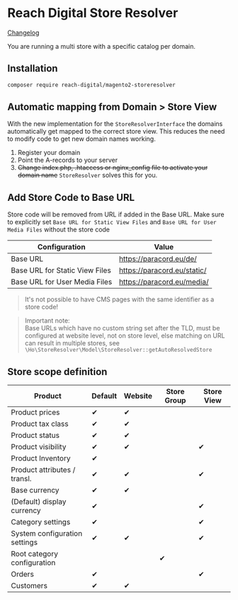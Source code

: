 # Reach Digital Store Resolver

[Changelog](CHANGELOG.md)

You are running a multi store with a specific catalog per domain.

## Installation
```BASH
composer require reach-digital/magento2-storeresolver
```

## Automatic mapping from Domain > Store View
With the new implementation for the `StoreResolverInterface` the domains automatically get mapped to the correct store view. This reduces the need to modify code to get new domain names working.

1. Register your domain
2. Point the A-records to your server 
3. ~~Change index.php, .htaccess or nginx_config file to activate your domain name~~ `StoreResolver` solves this for you.

## Add Store Code to Base URL
Store code will be removed from URL if added in the Base URL.
Make sure to explicitly set `Base URL for Static View Files` and `Base URL for User Media Files` without the store code

| Configuration                   | Value                       |
| ------------------------------- | --------------------------- |
| Base URL                        | https://paracord.eu/de/     |
| Base URL for Static View Files  | https://paracord.eu/static/ |
| Base URL for User Media Files   | https://paracord.eu/media/  |

> It's not possible to have CMS pages with the same identifier as a store code!

> Important note:  
Base URLs which have no custom string set after the TLD, must be configured at website level, not on store level,
else matching on URL can result in multiple stores, see `\Ho\StoreResolver\Model\StoreResolver::getAutoResolvedStore`

## Store scope definition

| Product                      | Default | Website | Store Group | Store View |
| ---------------------------- | ------- | ------- | ----------- | ---------- |
| Product prices               | ✔       | ✔       |             |            |
| Product tax class            | ✔       | ✔       |             |            |
| Product status               | ✔       | ✔       |             |            |
| Product visibility           | ✔       | ✔       |             | ✔          |
| Product Inventory            | ✔       |         |             |            |
| Product attributes / transl. | ✔       | ✔       |             | ✔          |  
| Base currency                | ✔       | ✔       |             |            |
| (Default) display currency   | ✔       |         |             | ✔          |
| Category settings            | ✔       |         |             | ✔          |
| System configuration settings| ✔       | ✔       |             | ✔          |
| Root category configuration  |         |         | ✔           |            |
| Orders                       | ✔       |         |             | ✔          |
| Customers                    | ✔       | ✔       |             |            |
